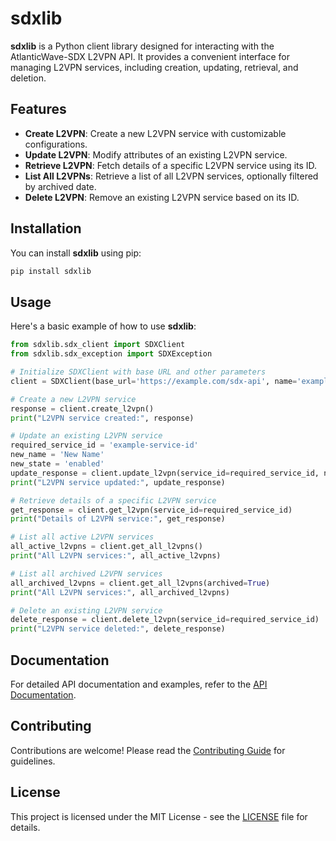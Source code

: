 # sdxlib

**sdxlib** is a Python client library designed for interacting with the AtlanticWave-SDX L2VPN API. It provides a convenient interface for managing L2VPN services, including creation, updating, retrieval, and deletion.

## Features

- **Create L2VPN**: Create a new L2VPN service with customizable configurations.
- **Update L2VPN**: Modify attributes of an existing L2VPN service.
- **Retrieve L2VPN**: Fetch details of a specific L2VPN service using its ID.
- **List All L2VPNs**: Retrieve a list of all L2VPN services, optionally filtered by archived date.
- **Delete L2VPN**: Remove an existing L2VPN service based on its ID.

## Installation

You can install **sdxlib** using pip:

```bash
pip install sdxlib
```

## Usage

Here's a basic example of how to use **sdxlib**:

```python
from sdxlib.sdx_client import SDXClient
from sdxlib.sdx_exception import SDXException

# Initialize SDXClient with base URL and other parameters
client = SDXClient(base_url='https://example.com/sdx-api', name='example-l2vpn', endpoints=[...])

# Create a new L2VPN service
response = client.create_l2vpn()
print("L2VPN service created:", response)

# Update an existing L2VPN service
required_service_id = 'example-service-id'
new_name = 'New Name'
new_state = 'enabled'
update_response = client.update_l2vpn(service_id=required_service_id, name=new_name, state=new_state)
print("L2VPN service updated:", update_response)

# Retrieve details of a specific L2VPN service
get_response = client.get_l2vpn(service_id=required_service_id)
print("Details of L2VPN service:", get_response)

# List all active L2VPN services
all_active_l2vpns = client.get_all_l2vpns()
print("All L2VPN services:", all_active_l2vpns)

# List all archived L2VPN services
all_archived_l2vpns = client.get_all_l2vpns(archived=True)
print("All L2VPN services:", all_archived_l2vpns)

# Delete an existing L2VPN service
delete_response = client.delete_l2vpn(service_id=required_service_id)
print("L2VPN service deleted:", delete_response)
```

## Documentation

For detailed API documentation and examples, refer to the [API Documentation](https://sdx-docs.readthedocs.io/en/latest/).

## Contributing

Contributions are welcome! Please read the [Contributing Guide]() for guidelines.

## License

This project is licensed under the MIT License - see the [LICENSE]() file for details.